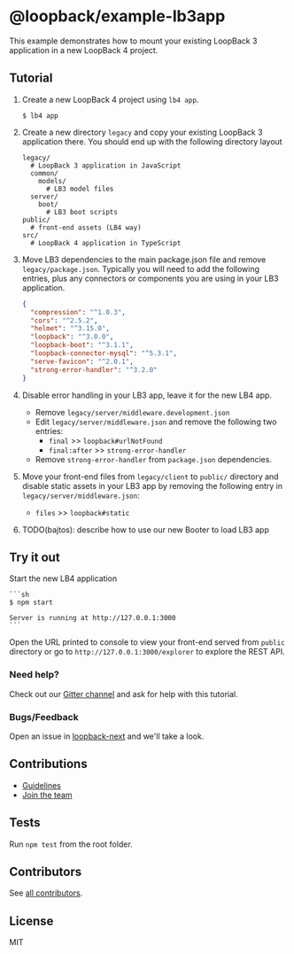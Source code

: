# @loopback/example-lb3app

This example demonstrates how to mount your existing LoopBack 3 application in a
new LoopBack 4 project.

## Tutorial

1. Create a new LoopBack 4 project using `lb4 app`.

   ```
   $ lb4 app
   ```

2. Create a new directory `legacy` and copy your existing LoopBack 3 application
   there. You should end up with the following directory layout

   ```
   legacy/
     # LoopBack 3 application in JavaScript
     common/
       models/
         # LB3 model files
     server/
       boot/
         # LB3 boot scripts
   public/
     # front-end assets (LB4 way)
   src/
     # LoopBack 4 application in TypeScript
   ```

3. Move LB3 dependencies to the main package.json file and remove
   `legacy/package.json`. Typically you will need to add the following entries,
   plus any connectors or components you are using in your LB3 application.

   ```json
   {
     "compression": "^1.0.3",
     "cors": "^2.5.2",
     "helmet": "^3.15.0",
     "loopback": "^3.0.0",
     "loopback-boot": "^3.1.1",
     "loopback-connector-mysql": "^5.3.1",
     "serve-favicon": "^2.0.1",
     "strong-error-handler": "^3.2.0"
   }
   ```

4. Disable error handling in your LB3 app, leave it for the new LB4 app.

   - Remove `legacy/server/middleware.development.json`
   - Edit `legacy/server/middleware.json` and remove the following two entries:
     - `final` >> `loopback#urlNotFound`
     - `final:after` >> `strong-error-handler`
   - Remove `strong-error-handler` from `package.json` dependencies.

5. Move your front-end files from `legacy/client` to `public/` directory and
   disable static assets in your LB3 app by removing the following entry in
   `legacy/server/middleware.json`:

   - `files` >> `loopback#static`

6. TODO(bajtos): describe how to use our new Booter to load LB3 app

## Try it out

Start the new LB4 application

    ```sh
    $ npm start

    Server is running at http://127.0.0.1:3000
    ```

Open the URL printed to console to view your front-end served from `public`
directory or go to `http://127.0.0.1:3000/explorer` to explore the REST API.

### Need help?

Check out our [Gitter channel](https://gitter.im/strongloop/loopback) and ask
for help with this tutorial.

### Bugs/Feedback

Open an issue in [loopback-next](https://github.com/strongloop/loopback-next)
and we'll take a look.

## Contributions

- [Guidelines](https://github.com/strongloop/loopback-next/blob/master/docs/CONTRIBUTING.md)
- [Join the team](https://github.com/strongloop/loopback-next/issues/110)

## Tests

Run `npm test` from the root folder.

## Contributors

See
[all contributors](https://github.com/strongloop/loopback-next/graphs/contributors).

## License

MIT
